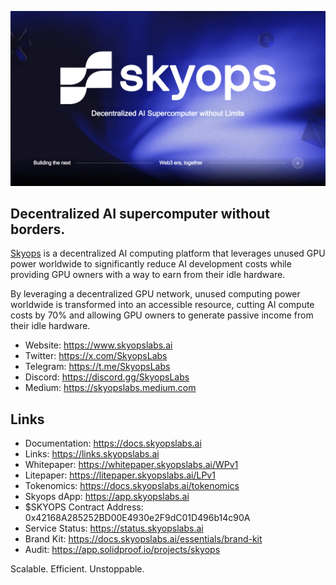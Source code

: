 ![image](https://github.com/SkyopsLabs/.github/blob/main/social-og-v2.png)
## Decentralized AI supercomputer without borders.

[Skyops](https://skyopslabs.ai) is a decentralized AI computing platform that leverages unused GPU power worldwide to significantly reduce AI development costs while providing GPU owners with a way to earn from their idle hardware.

By leveraging a decentralized GPU network, unused computing power worldwide is transformed into an accessible resource, cutting AI compute costs by 70% and allowing GPU owners to generate passive income from their idle hardware.

- Website: https://www.skyopslabs.ai
- Twitter: https://x.com/SkyopsLabs
- Telegram: https://t.me/SkyopsLabs
- Discord: https://discord.gg/SkyopsLabs
- Medium: https://skyopslabs.medium.com

## Links
- Documentation: https://docs.skyopslabs.ai
- Links: https://links.skyopslabs.ai
- Whitepaper: https://whitepaper.skyopslabs.ai/WPv1
- Litepaper: https://litepaper.skyopslabs.ai/LPv1
- Tokenomics: https://docs.skyopslabs.ai/tokenomics
- Skyops dApp: https://app.skyopslabs.ai
- $SKYOPS Contract Address: 0x42168A285252BD00E4930e2F9dC01D496b14c90A
- Service Status: https://status.skyopslabs.ai
- Brand Kit: https://docs.skyopslabs.ai/essentials/brand-kit
- Audit: https://app.solidproof.io/projects/skyops

Scalable. Efficient. Unstoppable.
